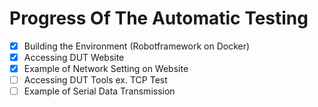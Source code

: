 # Progress Of The Automatic Testing

- [x] Building the Environment (Robotframework on Docker)
- [x] Accessing DUT Website 
- [x] Example of  Network Setting on Website
- [ ] Accessing DUT Tools ex. TCP Test
- [ ] Example of Serial Data Transmission